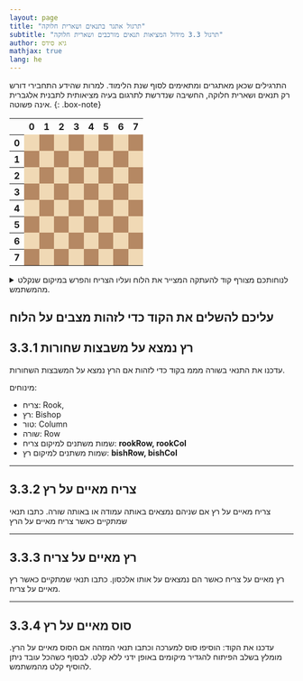 ```yaml
---
layout: page
title: "תרגול אתגר בתנאים ושארית חלוקה"
subtitle: "תרגול 3.3 מידול המציאות תנאים מורכבים ושארית חלוקה"
author: גיא סידס
mathjax: true
lang: he
---
```


התרגילים שכאן מאתגרים ומתאימים לסוף שנת הלימוד. למרות שהידע התחבירי דורש רק תנאים ושארית חלוקה, החשיבה שנדרשת לתרגום בעיה מציאותית לתבנית אלגברית אינה פשוטה.
{: .box-note}



<style>
.chess-board {
  border-collapse: collapse;
  border: 2px solid #333;
}

.chess-board td, .chess-board th {
  width: 40px;
  height: 40px;
  text-align: center;
  vertical-align: middle;
  border: 1px solid #333;
  font-weight: bold;
}

.chess-board th {
  background-color: #ddd;
  color: #000090;

}

.white {
  background-color: #f0d9b5;
}

.black {
  background-color: #b58863;
}
</style>


<table class="chess-board, table-en">
  <tr>
    <th></th>
    <th>0</th>
    <th>1</th>
    <th>2</th>
    <th>3</th>
    <th>4</th>
    <th>5</th>
    <th>6</th>
    <th>7</th>
  </tr>
  <tr>
    <th>0</th>
    <td class="white"></td>
    <td class="black"></td>
    <td class="white"></td>
    <td class="black"></td>
    <td class="white"></td>
    <td class="black"></td>
    <td class="white"></td>
    <td class="black"></td>
  </tr>
  <tr>
    <th>1</th>
    <td class="black"></td>
    <td class="white"></td>
    <td class="black"></td>
    <td class="white"></td>
    <td class="black"></td>
    <td class="white"></td>
    <td class="black"></td>
    <td class="white"></td>
  </tr>
  <tr>
    <th>2</th>
    <td class="white"></td>
    <td class="black"></td>
    <td class="white"></td>
    <td class="black"></td>
    <td class="white"></td>
    <td class="black"></td>
    <td class="white"></td>
    <td class="black"></td>
  </tr>
  <tr>
    <th>3</th>
    <td class="black"></td>
    <td class="white"></td>
    <td class="black"></td>
    <td class="white"></td>
    <td class="black"></td>
    <td class="white"></td>
    <td class="black"></td>
    <td class="white"></td>
  </tr>
  <tr>
    <th>4</th>
    <td class="white"></td>
    <td class="black"></td>
    <td class="white"></td>
    <td class="black"></td>
    <td class="white"></td>
    <td class="black"></td>
    <td class="white"></td>
    <td class="black"></td>
  </tr>
  <tr>
    <th>5</th>
    <td class="black"></td>
    <td class="white"></td>
    <td class="black"></td>
    <td class="white"></td>
    <td class="black"></td>
    <td class="white"></td>
    <td class="black"></td>
    <td class="white"></td>
  </tr>
  <tr>
    <th>6</th>
    <td class="white"></td>
    <td class="black"></td>
    <td class="white"></td>
    <td class="black"></td>
    <td class="white"></td>
    <td class="black"></td>
    <td class="white"></td>
    <td class="black"></td>
  </tr>
  <tr>
    <th>7</th>
    <td class="black"></td>
    <td class="white"></td>
    <td class="black"></td>
    <td class="white"></td>
    <td class="black"></td>
    <td class="white"></td>
    <td class="black"></td>
    <td class="white"></td>
  </tr>
</table>


<details><summary>לנוחותכם מצורף קוד להעתקה המצייר את הלוח ועליו הצריח והפרש במיקום שנקלט מהמשתמש.</summary>

{% highlight csharp linenos %}class Program
{
  static void Main()
  {
    // need strings since perfect square
    // requires 2 characters 
    string[,] board = new string[8, 8];

    // Fill board
    for (int row = 0; row < 8; row++)
    {
      for (int col = 0; col < 8; col++)
      {
        if ((row + col) % 2 == 0)
          board[row, col] = "██"; // Light squares
        else
          board[row, col] = "  "; // Dark squares
      }
    }

    DrawBoard(board); // Display initial board
    // Get positions
    Console.Write("Enter a rook Row: ");
    int rookRow = int.Parse(Console.ReadLine());
    Console.Write("Enter a rook Column: ");
    int rookCol = int.Parse(Console.ReadLine());
    Console.Write("Enter a bishop Row: ");
    int bishRow = int.Parse(Console.ReadLine());
    Console.Write("Enter a bishop Column: ");
    int bishCol = int.Parse(Console.ReadLine());

    board[rookRow, rookCol] = "R ";
    board[bishRow, bishCol] = "B ";

    DrawBoard(board); // Display final board

    //TODO: בידקו אם הרץ נמצא על המשבצות השחורות
    if (true)
      Console.WriteLine("\nBishop is on the blacks");

    // TODO: עדכנו את התנאי כדי לזהות איום של צריח
    if (true)
      Console.WriteLine("\nrook threathens bishop");

    // TODO: עדכנו את התנאי כדי לזהות איום של רץ
    if (true)
      Console.WriteLine("\nbishop threatens rook");

  }

  static void DrawBoard(string[,] board)
  {
    Console.Clear();
    Console.WriteLine();
    // Print column numbers header
    Console.Write("  ");
    for (int col = 0; col < 8; col++)
      Console.Write($"{col} ");

    Console.WriteLine();

    // Print board with row numbers
    for (int row = 0; row < 8; row++)
    {
      Console.Write($"{row} ");
      for (int col = 0; col < 8; col++)
        Console.Write($"{board[row, col]}");

      Console.WriteLine();
    }
  }
}
{% endhighlight %}

</details>

## עליכם להשלים את הקוד כדי לזהות מצבים על הלוח

## 3.3.1 רץ נמצא על משבצות שחורות
עדכנו את התנאי בשורה מממ בקוד כדי לזהות אם הרץ נמצא על המשבצות השחורות.

מינוחים: 
- צריח: Rook, 
- רץ: Bishop
- טור: Column
- שורה: Row
- שמות משתנים למיקום צריח: **rookRow, rookCol**
- שמות משתנים למיקום רץ: **bishRow, bishCol**

---

## 3.3.2 צריח מאיים על רץ
צריח מאיים על רץ אם שניהם נמצאים באותה עמודה או באותה שורה. כתבו תנאי שמתקיים כאשר צריח מאיים על הרץ

---

## 3.3.3 רץ מאיים על צריח
רץ מאיים על צריח כאשר הם נמצאים על אותו אלכסון. כתבו תנאי שמתקיים כאשר רץ מאיים על צריח. 

---

## 3.3.4 סוס מאיים על רץ
עדכנו את הקוד: הוסיפו סוס למערכה וכתבו תנאי המזהה אם הסוס מאיים על הרץ. מומלץ בשלב הפיתוח להגדיר מיקומים באופן ידני ללא קלט. לבסוף כשהכל עובד ניתן להוסיף קלט מהמשתמש.



